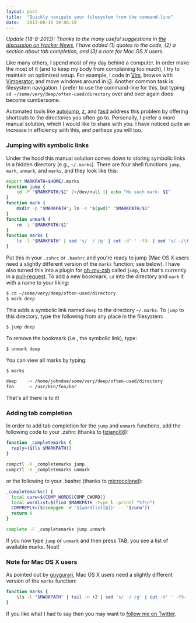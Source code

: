 ```yaml
---
layout: post
title:  "Quickly navigate your filesystem from the command-line"
date:   2013-08-16 19:06:19
---
```


*Update (18-8-2013): Thanks to the many useful suggestions in [the discussion on Hacker News][hn], I have added (1) quotes to the code, (2) a section about tab completion, and (3) a note for Mac OS X users.*

Like many others, I spend most of my day behind a computer.
In order make the most of it (and to keep my body from complaining too much), I try to maintain an optimized setup.
For example, I code in [Vim][vim], browse with [Vimperator][vimperator], and move windows around in [i3][i3].
Another common task is filesystem navigation. 
I prefer to use the command-line for this, but typing `cd ~/some/very/deep/often-used/directory` over and over again does become cumbersome.

Automated tools like [autojump][autojump], [z][z], and [fasd][fasd] address this problem by offering shortcuts to the directories you often go to.
Personally, I prefer a more manual solution, which I would like to share with you.
I have noticed quite an increase in efficiency with this, and perhaps you will too.

###  Jumping with symbolic links

Under the hood this manual solution comes down to storing symbolic links in a hidden directory (e.g., `~/.marks`).
There are four shell functions `jump`, `mark`, `unmark`, and `marks`, and they look like this:

```bash
export MARKPATH=$HOME/.marks
function jump { 
	cd -P "$MARKPATH/$1" 2>/dev/null || echo "No such mark: $1"
}
function mark { 
	mkdir -p "$MARKPATH"; ln -s "$(pwd)" "$MARKPATH/$1"
}
function unmark { 
	rm -i "$MARKPATH/$1"
}
function marks {
	ls -l "$MARKPATH" | sed 's/  / /g' | cut -d' ' -f9- | sed 's/ -/\t-/g' && echo
}
```

Put this in your `.zshrc` or `.bashrc` and you're ready to jump (Mac OS X users need a slightly different version of the `marks` function; see below). I have also turned this into a plugin for [oh-my-zsh][ohmyzsh] called `jump`, but that's currently in a [pull-request][pullrequest]. To add a new bookmark, `cd` into the directory and `mark` it with a name to your liking:

```bash
$ cd ~/some/very/deep/often-used/directory
$ mark deep
```

This adds a symbolic link named `deep` to the directory `~/.marks`. To `jump` to this directory, type the following from any place in the filesystem:

```bash
$ jump deep
```

To remove the bookmark (i.e., the symbolic link), type:

```bash
$ unmark deep
```

You can view all marks by typing:

```bash
$ marks

deep	-> /home/johndoe/some/very/deep/often-used/directory
foo		-> /usr/bin/foo/bar
```

That's all there is to it! 

### Adding tab completion

In order to add tab completion for the `jump` and `unmark` functions, add the following code to your .zshrc (thanks to [tiziano88][hn1]):

```bash
function _completemarks {
  reply=($(ls $MARKPATH))
}

compctl -K _completemarks jump
compctl -K _completemarks unmark
```

or the following to your .bashrc (thanks to [microcolonel][hn2]):

```bash
_completemarks() {
  local curw=${COMP_WORDS[COMP_CWORD]}
  local wordlist=$(find $MARKPATH -type l -printf "%f\n")
  COMPREPLY=($(compgen -W '${wordlist[@]}' -- "$curw"))
  return 0
}

complete -F _completemarks jump unmark
```

If you now type `jump` or `unmark` and then press TAB, you see a list of available marks. Neat!

### Note for Mac OS X users

As pointed out by [guygurari][hn3], Mac OS X users need a slightly different version of the `marks` function:

```bash
function marks {
	\ls -l "$MARKPATH" | tail -n +2 | sed 's/  / /g' | cut -d' ' -f9- | awk -F ' -> ' '{printf "%-10s -> %s\n", $1, $2}'
}
```

If you like what I had to say then you may want to [follow me on Twitter][twitter].

[autojump]: https://github.com/joelthelion/autojump
[fasd]: https://github.com/clvv/fasd

[vim]: http://en.wikipedia.org/wiki/Vim_(text_editor)
[vimperator]: http://www.vimperator.org/vimperator
[i3]: http://i3wm.org
[zsh]: http://en.wikipedia.org/wiki/Z_shell
[zshrc]: https://github.com/jeroenjanssens/dotfiles/blob/master/home/.zshrc

[pullrequest]: https://github.com/robbyrussell/oh-my-zsh/pull/2045
[ohmyzsh]: https://github.com/robbyrussell/oh-my-zsh
[twitter]: https://twitter.com/jeroenhjanssens/
[hn]: https://news.ycombinator.com/item?id=6229001
[z]: https://github.com/rupa/z

[hn1]: https://news.ycombinator.com/item?id=6229468
[hn2]: https://news.ycombinator.com/item?id=6229768
[hn3]: https://news.ycombinator.com/item?id=6229428

